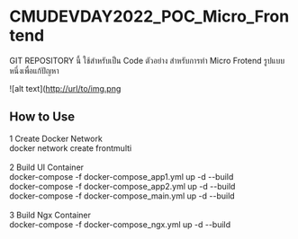 # CMUDEVDAY2022_POC_Micro_Frontend

GIT REPOSITORY นี้ ใช้สำหรับเป็น Code ตัวอย่าง สำหรับการทำ Micro Frotend รูปแบบหนึ่งเพื่อแก้ปัญหา <br/>

![alt text]([http://url/to/img.png](https://miro.medium.com/max/1400/1*310VZ6C0hEjbhJ6dBw79EQ.png])
## How to Use

1 Create Docker Network <br>
docker network create frontmulti <br>
<br>
2 Build UI Container <br>
docker-compose -f docker-compose_app1.yml up -d --build <br>
docker-compose -f docker-compose_app2.yml up -d --build <br>
docker-compose -f docker-compose_main.yml up -d --build <br>
<br>
3 Build Ngx Container<br>
docker-compose -f docker-compose_ngx.yml up -d --build <br>



